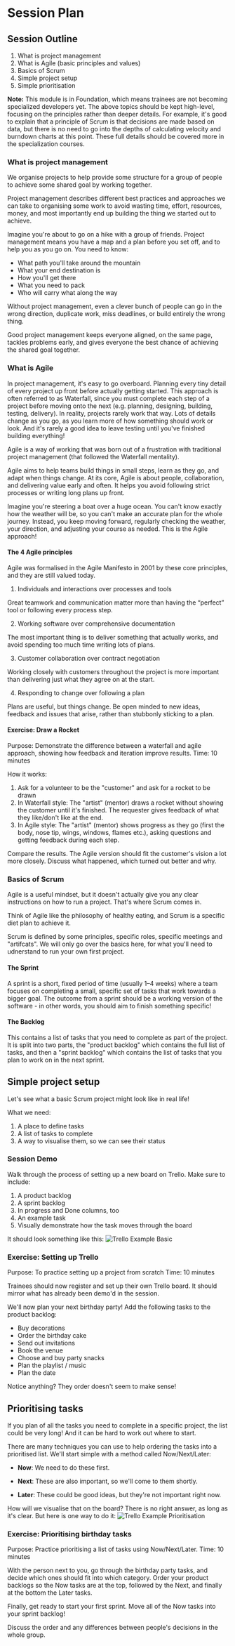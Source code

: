 # Session Plan

## Session Outline

1. What is project management
2. What is Agile (basic principles and values)
3. Basics of Scrum
4. Simple project setup
5. Simple prioritisation

**Note:** This module is in Foundation, which means trainees are not becoming
specialized developers yet. The above topics should be kept high-level, focusing
on the principles rather than deeper details. For example, it's good to explain
that a principle of Scrum is that decisions are made based on data, but there is
no need to go into the depths of calculating velocity and burndown charts at
this point. These full details should be covered more in the specialization
courses.

### What is project management

We organise projects to help provide some structure for a group of people to achieve some shared goal by working together.

Project management describes different best practices and approaches we can take to organising some work to avoid wasting time, effort, resources, money, and most importantly end up building the thing we started out to achieve. 

Imagine you're about to go on a hike with a group of friends. Project management means you have a map and a plan before you set off, and to help you as you go on. You need to know:
- What path you'll take around the mountain
- What your end destination is
- How you'll get there
- What you need to pack
- Who will carry what along the way

Without project management, even a clever bunch of people can go in the wrong direction, duplicate work, miss deadlines, or build entirely the wrong thing.

Good project management keeps everyone aligned, on the same page, tackles problems early, and gives everyone the best chance of achieving the shared goal together.

### What is Agile

In project management, it's easy to go overboard. Planning every tiny detail of every project up front before actually getting started. This approach is often referred to as Waterfall, since you must complete each step of a project before moving onto the next (e.g. planning, designing, building, testing, delivery). In reality, projects rarely work that way. Lots of details change as you go, as you learn more of how something should work or look. And it's rarely a good idea to leave testing until you've finished building everything!

Agile is a way of working that was born out of a frustration with traditional project management (that followed the Waterfall mentality).

Agile aims to help teams build things in small steps, learn as they go, and adapt when things change. At its core, Agile is about people, collaboration, and delivering value early and often. It helps you avoid following strict processes or writing long plans up front.

Imagine you're steering a boat over a huge ocean. You can't know exactly how the weather will be, so you can't make an accurate plan for the whole journey. Instead, you keep moving forward, regularly checking the weather, your direction, and adjusting your course as needed. This is the Agile approach!

#### The 4 Agile principles
Agile was formalised in the Agile Manifesto in 2001 by these core principles, and they are still valued today. 

1. Individuals and interactions over processes and tools

  Great teamwork and communication matter more than having the “perfect” tool or following every process step.

2. Working software over comprehensive documentation
  
  The most important thing is to deliver something that actually works, and avoid spending too much time writing lots of plans.

3. Customer collaboration over contract negotiation

  Working closely with customers throughout the project is more important than delivering just what they agree on at the start.

4. Responding to change over following a plan

  Plans are useful, but things change. Be open minded to new ideas, feedback and issues that arise, rather than stubbonly sticking to a plan.


#### Exercise: Draw a Rocket
Purpose: Demonstrate the difference between a waterfall and agile approach, showing how feedback and iteration improve results.
Time: 10 minutes

How it works:
1. Ask for a volunteer to be the "customer" and ask for a rocket to be drawn
2. In Waterfall style: The "artist" (mentor) draws a rocket without showing the customer until it's finished. The requester gives feedback of what they like/don't like at the end.
3. In Agile style: The "artist" (mentor) shows progress as they go (first the body, nose tip, wings, windows, flames etc.), asking questions and getting feedback during each step.

Compare the results. The Agile version should fit the customer's vision a lot more closely. Discuss what happened, which turned out better and why.

### Basics of Scrum
Agile is a useful mindset, but it doesn't actually give you any clear instructions on how to run a project. That's where Scrum comes in.

Think of Agile like the philosophy of healthy eating, and Scrum is a specific diet plan to achieve it.

Scrum is defined by some principles, specific roles, specific meetings and "artifcats". We will only go over the basics here, for what you'll need to udnerstand to run your own first project.

#### The Sprint
A sprint is a short, fixed period of time (usually 1–4 weeks) where a team focuses on completing a small, specific set of tasks that work towards a bigger goal. The outcome from a sprint should be a working version of the software - in other words, you should aim to finish something specific!

#### The Backlog
This contains a list of tasks that you need to complete as part of the project. It is split into two parts, the "product backlog" which contains the full list of tasks, and then a "sprint backlog" which contains the list of tasks that you plan to work on in the next sprint.

## Simple project setup

Let's see what a basic Scrum project might look like in real life!

What we need:
1. A place to define tasks
2. A list of tasks to complete
3. A way to visualise them, so we can see their status

### Session Demo
Walk through the process of setting up a new board on Trello. Make sure to include:
1. A product backlog
2. A sprint backlog
3. In progress and Done columns, too
4. An example task
5. Visually demonstrate how the task moves through the board

It should look something like this:
![Trello Example Basic](./assets/trello-example-basic.png)

### Exercise: Setting up Trello
Purpose: To practice setting up a project from scratch
Time: 10 minutes

Trainees should now register and set up their own Trello board. It should mirror what has already been demo'd in the session.

We'll now plan your next birthday party! Add the following tasks to the product backlog:
- Buy decorations
- Order the birthday cake
- Send out invitations
- Book the venue
- Choose and buy party snacks
- Plan the playlist / music
- Plan the date

Notice anything? They order doesn't seem to make sense!

## Prioritising tasks

If you plan of all the tasks you need to complete in a specific project, the list could be very long! And it can be hard to work out where to start.

There are many techniques you can use to help ordering the tasks into a prioritised list. We'll start simple with a method called Now/Next/Later:

- **Now**: We need to do these first.

- **Next**: These are also important, so we'll come to them shortly.

- **Later**: These could be good ideas, but they're not important right now.

How will we visualise that on the board? There is no right answer, as long as it's clear. But here is one way to do it:
![Trello Example Prioritisation](./assets/trello-example-prioritisation.png)

### Exercise: Prioritising birthday tasks
Purpose: Practice prioritising a list of tasks using Now/Next/Later.
Time: 10 minutes

With the person next to you, go through the birthday party tasks, and decide which ones should fit into which category. Order your product backlogs so the Now tasks are at the top, followed by the Next, and finally at the bottom the Later tasks.

Finally, get ready to start your first sprint. Move all of the Now tasks into your sprint backlog!

Discuss the order and any differences between people's decisions in the whole group.
